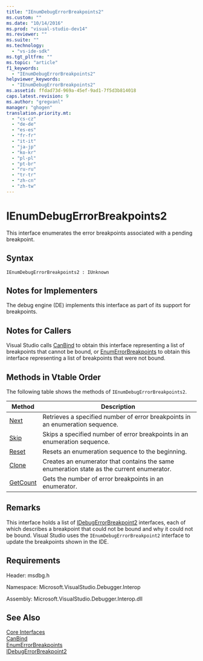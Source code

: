 ```yaml
---
title: "IEnumDebugErrorBreakpoints2"
ms.custom: ""
ms.date: "10/14/2016"
ms.prod: "visual-studio-dev14"
ms.reviewer: ""
ms.suite: ""
ms.technology: 
  - "vs-ide-sdk"
ms.tgt_pltfrm: ""
ms.topic: "article"
f1_keywords: 
  - "IEnumDebugErrorBreakpoints2"
helpviewer_keywords: 
  - "IEnumDebugErrorBreakpoints2"
ms.assetid: ffdad73d-969a-45ef-9ad1-7f5d3b814018
caps.latest.revision: 9
ms.author: "gregvanl"
manager: "ghogen"
translation.priority.mt: 
  - "cs-cz"
  - "de-de"
  - "es-es"
  - "fr-fr"
  - "it-it"
  - "ja-jp"
  - "ko-kr"
  - "pl-pl"
  - "pt-br"
  - "ru-ru"
  - "tr-tr"
  - "zh-cn"
  - "zh-tw"
---
```

# IEnumDebugErrorBreakpoints2
This interface enumerates the error breakpoints associated with a pending breakpoint.  
  
## Syntax  
  
```  
IEnumDebugErrorBreakpoints2 : IUnknown  
```  
  
## Notes for Implementers  
 The debug engine (DE) implements this interface as part of its support for breakpoints.  
  
## Notes for Callers  
 Visual Studio calls [CanBind](../extensibility/idebugpendingbreakpoint2--canbind.md) to obtain this interface representing a list of breakpoints that cannot be bound, or [EnumErrorBreakpoints](../extensibility/idebugpendingbreakpoint2--enumerrorbreakpoints.md) to obtain this interface representing a list of breakpoints that were not bound.  
  
## Methods in Vtable Order  
 The following table shows the methods of `IEnumDebugErrorBreakpoints2`.  
  
|Method|Description|  
|------------|-----------------|  
|[Next](../extensibility/ienumdebugerrorbreakpoints2--next.md)|Retrieves a specified number of error breakpoints in an enumeration sequence.|  
|[Skip](../extensibility/ienumdebugerrorbreakpoints2--skip.md)|Skips a specified number of error breakpoints in an enumeration sequence.|  
|[Reset](../extensibility/ienumdebugerrorbreakpoints2--reset.md)|Resets an enumeration sequence to the beginning.|  
|[Clone](../extensibility/ienumdebugerrorbreakpoints2--clone.md)|Creates an enumerator that contains the same enumeration state as the current enumerator.|  
|[GetCount](../extensibility/ienumdebugerrorbreakpoints2--getcount.md)|Gets the number of error breakpoints in an enumerator.|  
  
## Remarks  
 This interface holds a list of [IDebugErrorBreakpoint2](../extensibility/idebugerrorbreakpoint2.md) interfaces, each of which describes a breakpoint that could not be bound and why it could not be bound. Visual Studio uses the `IEnumDebugErrorBreakpoint2` interface to update the breakpoints shown in the IDE.  
  
## Requirements  
 Header: msdbg.h  
  
 Namespace: Microsoft.VisualStudio.Debugger.Interop  
  
 Assembly: Microsoft.VisualStudio.Debugger.Interop.dll  
  
## See Also  
 [Core Interfaces](../extensibility/core-interfaces.md)   
 [CanBind](../extensibility/idebugpendingbreakpoint2--canbind.md)   
 [EnumErrorBreakpoints](../extensibility/idebugpendingbreakpoint2--enumerrorbreakpoints.md)   
 [IDebugErrorBreakpoint2](../extensibility/idebugerrorbreakpoint2.md)